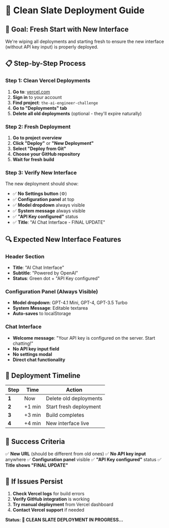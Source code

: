 # 🧹 **Clean Slate Deployment Guide**

## 🎯 **Goal: Fresh Start with New Interface**

We're wiping all deployments and starting fresh to ensure the new interface (without API key input) is properly deployed.

## 📋 **Step-by-Step Process**

### **Step 1: Clean Vercel Deployments**
1. **Go to**: [vercel.com](https://vercel.com)
2. **Sign in** to your account
3. **Find project**: `the-ai-engineer-challenge`
4. **Go to "Deployments" tab**
5. **Delete all old deployments** (optional - they'll expire naturally)

### **Step 2: Fresh Deployment**
1. **Go to project overview**
2. **Click "Deploy"** or **"New Deployment"**
3. **Select "Deploy from Git"**
4. **Choose your GitHub repository**
5. **Wait for fresh build**

### **Step 3: Verify New Interface**
The new deployment should show:
- ✅ **No Settings button** (⚙️)
- ✅ **Configuration panel** at top
- ✅ **Model dropdown** always visible
- ✅ **System message** always visible
- ✅ **"API Key configured"** status
- ✅ **Title**: "AI Chat Interface - FINAL UPDATE"

## 🔍 **Expected New Interface Features**

### **Header Section**
- **Title**: "AI Chat Interface"
- **Subtitle**: "Powered by OpenAI"
- **Status**: Green dot + "API Key configured"

### **Configuration Panel** (Always Visible)
- **Model dropdown**: GPT-4.1 Mini, GPT-4, GPT-3.5 Turbo
- **System Message**: Editable textarea
- **Auto-saves** to localStorage

### **Chat Interface**
- **Welcome message**: "Your API key is configured on the server. Start chatting!"
- **No API key input field**
- **No settings modal**
- **Direct chat functionality**

## 🚀 **Deployment Timeline**

| Step | Time | Action |
|------|------|--------|
| **1** | Now | Delete old deployments |
| **2** | +1 min | Start fresh deployment |
| **3** | +3 min | Build completes |
| **4** | +4 min | New interface live |

## 🎯 **Success Criteria**

✅ **New URL** (should be different from old ones)
✅ **No API key input** anywhere
✅ **Configuration panel** visible
✅ **"API Key configured"** status
✅ **Title shows "FINAL UPDATE"**

## 🔄 **If Issues Persist**

1. **Check Vercel logs** for build errors
2. **Verify GitHub integration** is working
3. **Try manual deployment** from Vercel dashboard
4. **Contact Vercel support** if needed

**Status: 🧹 CLEAN SLATE DEPLOYMENT IN PROGRESS...** 